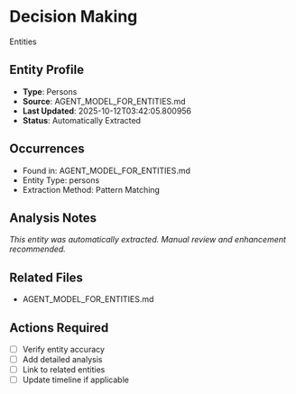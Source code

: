 # Decision Making

Entities

## Entity Profile
- **Type**: Persons
- **Source**: AGENT_MODEL_FOR_ENTITIES.md
- **Last Updated**: 2025-10-12T03:42:05.800956
- **Status**: Automatically Extracted

## Occurrences
- Found in: AGENT_MODEL_FOR_ENTITIES.md
- Entity Type: persons
- Extraction Method: Pattern Matching

## Analysis Notes
*This entity was automatically extracted. Manual review and enhancement recommended.*

## Related Files
- AGENT_MODEL_FOR_ENTITIES.md

## Actions Required
- [ ] Verify entity accuracy
- [ ] Add detailed analysis
- [ ] Link to related entities
- [ ] Update timeline if applicable
